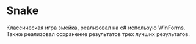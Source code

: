 # Snake
Классическая игра змейка, реализовал на c# использую WinForms.   
Также реализовал сохранение результатов трех лучших результатов.  

